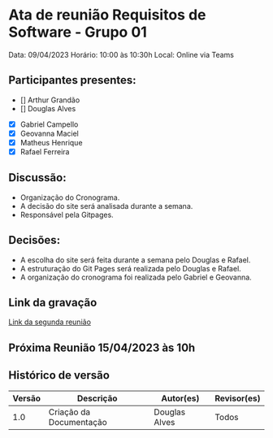 # Ata de reunião Requisitos de Software - Grupo 01
Data: 09/04/2023
Horário: 10:00 às 10:30h
Local: Online via Teams

## Participantes presentes:
- [] Arthur Grandão
- [] Douglas Alves
- [x] Gabriel Campello
- [x] Geovanna Maciel
- [x] Matheus Henrique
- [x] Rafael Ferreira

## Discussão:
* Organização do Cronograma.
* A decisão do site será analisada durante a semana.
* Responsável pela Gitpages.

## Decisões:
* A escolha do site será feita durante a semana pelo Douglas e Rafael.
* A estruturação do Git Pages será realizada pelo Douglas e Rafael.
* A organização do cronograma foi realizada pelo Gabriel e Geovanna.

## Link da gravação

[Link da segunda reunião](https://unbbr.sharepoint.com/:v:/s/REQeIHC-Grupo1/EQuecCEfkWFNpyo9DP6ye30Bmk9dw_yd5ulYkK5AlVXrXg?e=pOQqz5)

## Próxima Reunião 15/04/2023 às 10h

## Histórico de versão
Versão   | Descrição | Autor(es) | Revisor(es)
--------- | ------ | ---------- | ----------
1.0 | Criação da Documentação | Douglas Alves | Todos